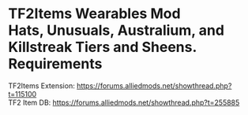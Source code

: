 TF2Items Wearables Mod<br>
Hats, Unusuals, Australium, and Killstreak Tiers and Sheens.<br>
Requirements
============
TF2Items Extension: https://forums.alliedmods.net/showthread.php?t=115100<br>
TF2 Item DB: https://forums.alliedmods.net/showthread.php?t=255885
